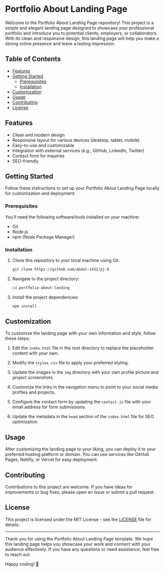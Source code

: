 # Portfolio About Landing Page

Welcome to the Portfolio About Landing Page repository! This project is a simple and elegant landing page designed to showcase your professional portfolio and introduce you to potential clients, employers, or collaborators. With its clean and responsive design, this landing page will help you make a strong online presence and leave a lasting impression.

## Table of Contents

- [Features](#features)
- [Getting Started](#getting-started)
  - [Prerequisites](#prerequisites)
  - [Installation](#installation)
- [Customization](#customization)
- [Usage](#usage)
- [Contributing](#contributing)
- [License](#license)

## Features

- Clean and modern design
- Responsive layout for various devices (desktop, tablet, mobile)
- Easy-to-use and customizable
- Integration with external services (e.g., GitHub, LinkedIn, Twitter)
- Contact form for inquiries
- SEO-friendly


## Getting Started

Follow these instructions to set up your Portfolio About Landing Page locally for customization and deployment.

### Prerequisites

You'll need the following software/tools installed on your machine:

- Git
- Node.js
- npm (Node Package Manager)

### Installation

1. Clone this repository to your local machine using Git:

   ```bash
   git clone https://github.com/abdul-1432/pj-6
   ```

2. Navigate to the project directory:

   ```bash
   cd portfolio-about-landing
   ```

3. Install the project dependencies:

   ```bash
   npm install
   ```

## Customization

To customize the landing page with your own information and style, follow these steps:

1. Edit the `index.html` file in the root directory to replace the placeholder content with your own.

2. Modify the `styles.css` file to apply your preferred styling.

3. Update the images in the `img` directory with your own profile picture and project screenshots.

4. Customize the links in the navigation menu to point to your social media profiles and projects.

5. Configure the contact form by updating the `contact.js` file with your email address for form submissions.

6. Update the metadata in the `head` section of the `index.html` file for SEO optimization.

## Usage

After customizing the landing page to your liking, you can deploy it to your preferred hosting platform or domain. You can use services like GitHub Pages, Netlify, or Vercel for easy deployment.

## Contributing

Contributions to this project are welcome. If you have ideas for improvements or bug fixes, please open an issue or submit a pull request.

## License

This project is licensed under the MIT License - see the [LICENSE](LICENSE) file for details.

---

Thank you for using the Portfolio About Landing Page template. We hope this landing page helps you showcase your work and connect with your audience effectively. If you have any questions or need assistance, feel free to reach out.

Happy coding! 🚀
